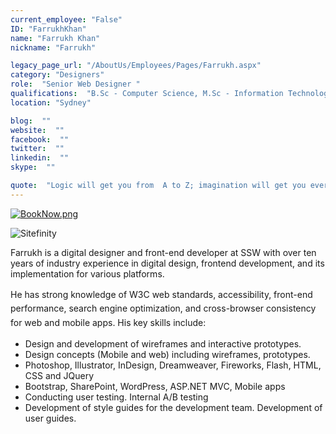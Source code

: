 ```yaml
---
current_employee: "False"
ID: "FarrukhKhan"
name: "Farrukh Khan"
nickname: "Farrukh"

legacy_page_url: "/AboutUs/Employees/Pages/Farrukh.aspx"
category: "Designers"
role:  "Senior Web Designer "
qualifications:  "B.Sc - Computer Science, M.Sc - Information Technology"
location: "Sydney"

blog:  ""
website:  ""
facebook:  ""
twitter:  ""
linkedin:  ""
skype:  ""

quote:  "Logic will get you from  A to Z; imagination will get you everywhere"
---
```


​​​[![BookNow.png](/Images/Bio/BookNow.png)](http://veethere.com/With/FarrukhKhan) 

​![Sitefinity](/Images/Bio/logo_sitefinity.png)

​Farrukh is a digital designer and front-end developer at SSW with over ten years of industry experience in digital design, frontend development, and its implementation for various platforms.

 <span style="line-height:1.6;">He has strong knowledge of W3C web standards, accessibility, front-end performance, search engine optimization, and cross-browser consistency for web and mobile apps. His key skills include:</span>

*   Design and development of wireframes and interactive prototypes.
*   Design concepts (Mobile and web) including wireframes, prototypes.
*   Photoshop, Illustrator, InDesign, Dreamweaver, Fireworks, Flash, HTML, CSS and JQuery
*   Bootstrap, SharePoint, WordPress, ASP.NET MVC, Mobile apps
*   Conducting user testing. Internal A/B testing
*   Development of style guides for the development team. Development of user guides.
